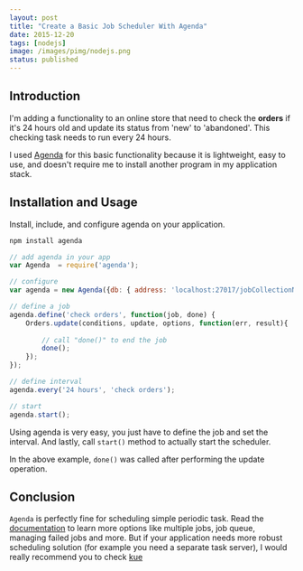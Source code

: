 ```yaml
---
layout: post
title: "Create a Basic Job Scheduler With Agenda"
date: 2015-12-20
tags: [nodejs]
image: /images/pimg/nodejs.png
status: published
--- 
```


## Introduction 

I'm adding a functionality to an online store that need to check the **orders** if it's 24 hours old and update its status from 'new' to 'abandoned'. This checking task needs to run every 24 hours.

I used [Agenda](https://github.com/rschmukler/agenda) for this basic functionality because it is lightweight, easy to use, and doesn't require me to install another program in my application stack.



## Installation and Usage

Install, include, and configure agenda on your application.

~~~sh
npm install agenda
~~~

~~~javascript
// add agenda in your app
var Agenda	= require('agenda'); 

// configure
var agenda = new Agenda({db: { address: 'localhost:27017/jobCollectionName'}});

// define a job
agenda.define('check orders', function(job, done) {
	Orders.update(conditions, update, options, function(err, result){
		
		// call "done()" to end the job
		done();
	});
});

// define interval
agenda.every('24 hours', 'check orders');

// start
agenda.start(); 

~~~

Using agenda is very easy, you just have to define the job and set the interval. And lastly, call ```start()``` method to actually start the scheduler. 

In the above example, ```done()``` was called after performing the update operation. 

## Conclusion

```Agenda``` is perfectly fine for scheduling simple periodic task. Read the [documentation](https://github.com/rschmukler/agenda#full-documentation) to learn more options like multiple jobs, job queue, managing failed jobs and more. But if your application needs more robust scheduling solution (for example you need a separate task server), I would really recommend you to check [kue](https://github.com/Automattic/kue)